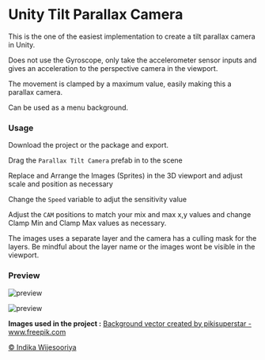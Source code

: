 # Unity Tilt Parallax Camera

This is the one of the easiest implementation to create a tilt parallax camera in Unity.

Does not use the Gyroscope, only take the accelerometer sensor inputs and gives an acceleration to the perspective camera in the viewport.

The movement is clamped by a maximum value, easily making this a parallax camera.

Can be used as a menu background.

### Usage

Download the project or the package and export.

Drag the `Parallax Tilt Camera` prefab in to the scene

Replace and Arrange the Images (Sprites) in the 3D viewport and adjust scale and position as necessary

Change the `Speed` variable to adjut the sensitivity value

Adjust the `CAM` positions to match your mix and max x,y values and change Clamp Min and Clamp Max values as necessary.

The images uses a separate layer and the camera has a culling mask for the layers. Be mindful about the layer name or the images wont be visible in the viewport.

### Preview

![preview](https://media.giphy.com/media/RGqVLMrzbgmZgANMeB/giphy.gif)

![preview](https://media.giphy.com/media/YHPFUIrkr0iDM62veh/giphy.gif)

**Images used in the project :**
<a href='https://www.freepik.com/vectors/background'>Background vector created by pikisuperstar - www.freepik.com</a>

[© Indika Wijesooriya ](https://www.wijesooriya.com)